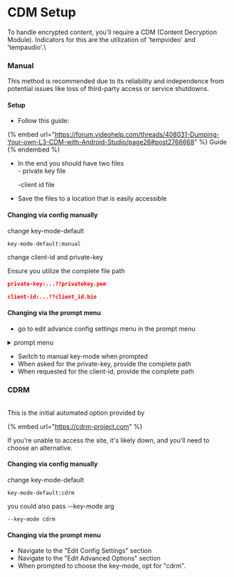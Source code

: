 # CDM Setup

To handle encrypted content, you'll require a CDM (Content Decryption Module). Indicators for this are the utilization of 'tempvideo' and 'tempaudio'.\\

### Manual

This method is recommended due to its reliability and independence from potential issues like loss of third-party access or service shutdowns.

#### Setup

* Follow this guide:

{% embed url="https://forum.videohelp.com/threads/408031-Dumping-Your-own-L3-CDM-with-Android-Studio/page26#post2766668" %}
Guide
{% endembed %}

*   In the end you should have two files\
    \- private key file

    -client id file
* Save the files to a location that is easily accessible

#### Changing via config manually

change key-mode-default

```
key-mode-default:manual
```

change client-id and private-key

Ensure you utilize the complete file path

```json
private-key:...??privatekey.pem
```

```json
client-id:...??client_id.bin
```

#### Changing via the prompt menu

* go to edit advance config settings menu in the prompt menu

<details>

<summary>prompt menu</summary>

[https://of-scraper.gitbook.io/of-scraper/using-prompts](https://of-scraper.gitbook.io/of-scraper/using-prompts)

</details>

* Switch to manual key-mode when prompted
* When asked for the private-key, provide the complete path
* When requested for the client-id, provide the complete path

### CDRM

\
This is the initial automated option provided by

{% embed url="https://cdrm-project.com" %}

If you're unable to access the site, it's likely down, and you'll need to choose an alternative.

#### Changing via config manually

change key-mode-default

```
key-mode-default:cdrm
```

you could also pass --key-mode arg

```
--key-mode cdrm
```

#### Changing via the prompt menu

* Navigate to the "Edit Config Settings" section
* Navigate to the "Edit Advanced Options" section
* When prompted to choose the key-mode, opt for "cdrm".
